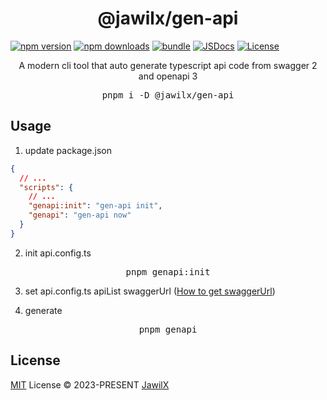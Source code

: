 <h1 align="center">@jawilx/gen-api</h1>

[![npm version][npm-version-src]][npm-version-href]
[![npm downloads][npm-downloads-src]][npm-downloads-href]
[![bundle][bundle-src]][bundle-href]
[![JSDocs][jsdocs-src]][jsdocs-href]
[![License][license-src]][license-href]

<p align="center">A modern cli tool that auto generate typescript api code from swagger 2 and openapi 3</p>

<pre align="center">pnpm i -D @jawilx/gen-api</pre>

## Usage

1. update package.json
```json
{
  // ...
  "scripts": {
    // ...
    "genapi:init": "gen-api init",
    "genapi": "gen-api now"
  }
}
```

2. init api.config.ts
<pre align="center">pnpm genapi:init</pre>

3. set api.config.ts apiList swaggerUrl ([How to get swaggerUrl](https://apifox.com/help/api-docs/importing-api/swagger#url-%E5%AF%BC%E5%85%A5))

4. generate
<pre align="center">pnpm genapi</pre>

## License

[MIT](./LICENSE) License © 2023-PRESENT [JawilX](https://github.com/JawilX)

<!-- Badges -->

[npm-version-src]: https://img.shields.io/npm/v/@jawilx/gen-api?style=flat&colorA=080f12&colorB=1fa669
[npm-version-href]: https://npmjs.com/package/@jawilx/gen-api
[npm-downloads-src]: https://img.shields.io/npm/dm/@jawilx/gen-api?style=flat&colorA=080f12&colorB=1fa669
[npm-downloads-href]: https://npmjs.com/package/@jawilx/gen-api
[bundle-src]: https://img.shields.io/bundlephobia/minzip/@jawilx/gen-api?style=flat&colorA=080f12&colorB=1fa669&label=minzip
[bundle-href]: https://bundlephobia.com/result?p=@jawilx/gen-api
[license-src]: https://img.shields.io/github/license/jawilx/gen-api.svg?style=flat&colorA=080f12&colorB=1fa669
[license-href]: https://github.com/jawilx/gen-api/blob/main/LICENSE
[jsdocs-src]: https://img.shields.io/badge/jsdocs-reference-080f12?style=flat&colorA=080f12&colorB=1fa669
[jsdocs-href]: https://www.jsdocs.io/package/@jawilx/gen-api
